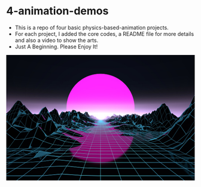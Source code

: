 # 4-animation-demos

* This is a repo of four basic physics-based-animation projects.
* For each project, I added the core codes, a README file for more details and also a video to show the arts.
* Just A Beginning. Please Enjoy It!

![](/image.png "Virtual World")
